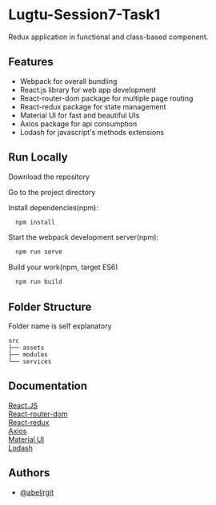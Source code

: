 # Lugtu-Session7-Task1

Redux application in functional and class-based component.

## Features

- Webpack for overall bundling
- React.js library for web app development
- React-router-dom package for multiple page routing
- React-redux package for state management
- Material UI for fast and beautiful UIs
- Axios package for api consumption
- Lodash for javascript's methods extensions

## Run Locally

Download the repository

Go to the project directory

Install dependencies(npm):

```bash
  npm install
```

Start the webpack development server(npm):

```bash
  npm run serve
```

Build your work(npm, target ES6)

```bash
  npm run build
```

## Folder Structure

Folder name is self explanatory

    src
    ├── assets
    ├── modules
    └── services

## Documentation

[React.JS](https://reactjs.org/docs/getting-started.html)  
[React-router-dom](https://reactrouter.com/en/main/start/tutorial)  
[React-redux](https://react-redux.js.org/introduction/getting-started)  
[Axios](https://axios-http.com/docs/intro)  
[Material UI](https://mui.com/material-ui/getting-started/overview/)  
[Lodash](https://lodash.com/docs/4.17.15)

## Authors

- [@abeljrgit](https://github.com/abeljrgit)
